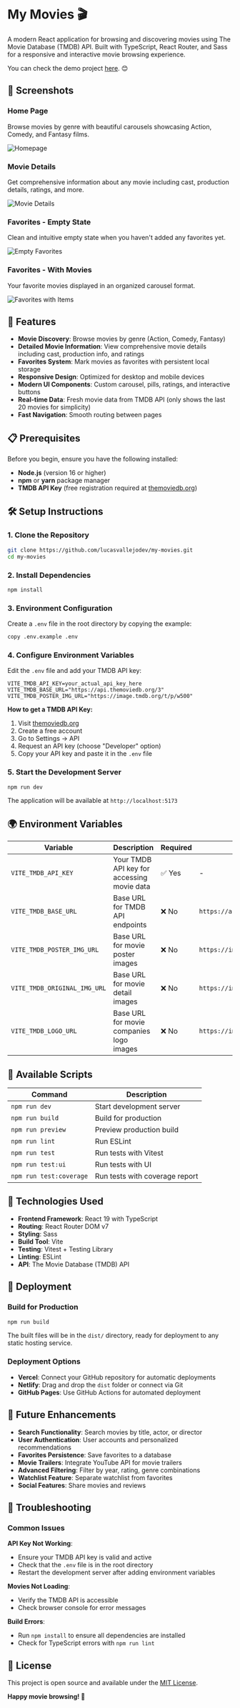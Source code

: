 
# My Movies 🎬

A modern React application for browsing and discovering movies using The Movie Database (TMDB) API. Built with TypeScript, React Router, and Sass for a responsive and interactive movie browsing experience.

You can check the demo project [here](https://my-movies-ashy.vercel.app/). 😊

## 📸 Screenshots

### Home Page
Browse movies by genre with beautiful carousels showcasing Action, Comedy, and Fantasy films.

![Homepage](doc/homepage.png)

### Movie Details
Get comprehensive information about any movie including cast, production details, ratings, and more.

![Movie Details](doc/details.png)

### Favorites - Empty State
Clean and intuitive empty state when you haven't added any favorites yet.

![Empty Favorites](doc/empty_favorites.png)

### Favorites - With Movies
Your favorite movies displayed in an organized carousel format.

![Favorites with Items](doc/with_items_favorites.png)

## 🚀 Features

- **Movie Discovery**: Browse movies by genre (Action, Comedy, Fantasy)
- **Detailed Movie Information**: View comprehensive movie details including cast, production info, and ratings
- **Favorites System**: Mark movies as favorites with persistent local storage
- **Responsive Design**: Optimized for desktop and mobile devices
- **Modern UI Components**: Custom carousel, pills, ratings, and interactive buttons
- **Real-time Data**: Fresh movie data from TMDB API (only shows the last 20 movies for simplicity)
- **Fast Navigation**: Smooth routing between pages

## 📋 Prerequisites

Before you begin, ensure you have the following installed:
- **Node.js** (version 16 or higher)
- **npm** or **yarn** package manager
- **TMDB API Key** (free registration required at [themoviedb.org](https://www.themoviedb.org/))

## 🛠️ Setup Instructions

### 1. Clone the Repository
```bash
git clone https://github.com/lucasvallejodev/my-movies.git
cd my-movies
```

### 2. Install Dependencies
```bash
npm install
```

### 3. Environment Configuration
Create a `.env` file in the root directory by copying the example:
```bash
copy .env.example .env
```

### 4. Configure Environment Variables
Edit the `.env` file and add your TMDB API key:

```env
VITE_TMDB_API_KEY=your_actual_api_key_here
VITE_TMDB_BASE_URL="https://api.themoviedb.org/3"
VITE_TMDB_POSTER_IMG_URL="https://image.tmdb.org/t/p/w500"
```

**How to get a TMDB API Key:**
1. Visit [themoviedb.org](https://www.themoviedb.org/)
2. Create a free account
3. Go to Settings → API
4. Request an API key (choose "Developer" option)
5. Copy your API key and paste it in the `.env` file

### 5. Start the Development Server
```bash
npm run dev
```

The application will be available at `http://localhost:5173`

## 🌍 Environment Variables

| Variable | Description | Required | Default Value |
|----------|-------------|----------|---------------|
| `VITE_TMDB_API_KEY` | Your TMDB API key for accessing movie data | ✅ Yes | - |
| `VITE_TMDB_BASE_URL` | Base URL for TMDB API endpoints | ❌ No | `https://api.themoviedb.org/3` |
| `VITE_TMDB_POSTER_IMG_URL` | Base URL for movie poster images | ❌ No | `https://image.tmdb.org/t/p/w500` |
| `VITE_TMDB_ORIGINAL_IMG_URL` | Base URL for movie detail images | ❌ No | `https://image.tmdb.org/t/p/original` |
| `VITE_TMDB_LOGO_URL` | Base URL for movie companies logo images | ❌ No | `https://image.tmdb.org/t/p/w200` |

## 🧪 Available Scripts

| Command | Description |
|---------|-------------|
| `npm run dev` | Start development server |
| `npm run build` | Build for production |
| `npm run preview` | Preview production build |
| `npm run lint` | Run ESLint |
| `npm run test` | Run tests with Vitest |
| `npm run test:ui` | Run tests with UI |
| `npm run test:coverage` | Run tests with coverage report |

## 🔧 Technologies Used

- **Frontend Framework**: React 19 with TypeScript
- **Routing**: React Router DOM v7
- **Styling**: Sass
- **Build Tool**: Vite
- **Testing**: Vitest + Testing Library
- **Linting**: ESLint
- **API**: The Movie Database (TMDB) API

## 🚀 Deployment

### Build for Production
```bash
npm run build
```

The built files will be in the `dist/` directory, ready for deployment to any static hosting service.

### Deployment Options
- **Vercel**: Connect your GitHub repository for automatic deployments
- **Netlify**: Drag and drop the `dist` folder or connect via Git
- **GitHub Pages**: Use GitHub Actions for automated deployment

## 🔮 Future Enhancements

- **Search Functionality**: Search movies by title, actor, or director
- **User Authentication**: User accounts and personalized recommendations
- **Favorites Persistence**: Save favorites to a database
- **Movie Trailers**: Integrate YouTube API for movie trailers
- **Advanced Filtering**: Filter by year, rating, genre combinations
- **Watchlist Feature**: Separate watchlist from favorites
- **Social Features**: Share movies and reviews

## 🐛 Troubleshooting

### Common Issues

**API Key Not Working**:
- Ensure your TMDB API key is valid and active
- Check that the `.env` file is in the root directory
- Restart the development server after adding environment variables

**Movies Not Loading**:
- Verify the TMDB API is accessible
- Check browser console for error messages

**Build Errors**:
- Run `npm install` to ensure all dependencies are installed
- Check for TypeScript errors with `npm run lint`

## 📄 License

This project is open source and available under the [MIT License](LICENSE).

**Happy movie browsing! 🍿**